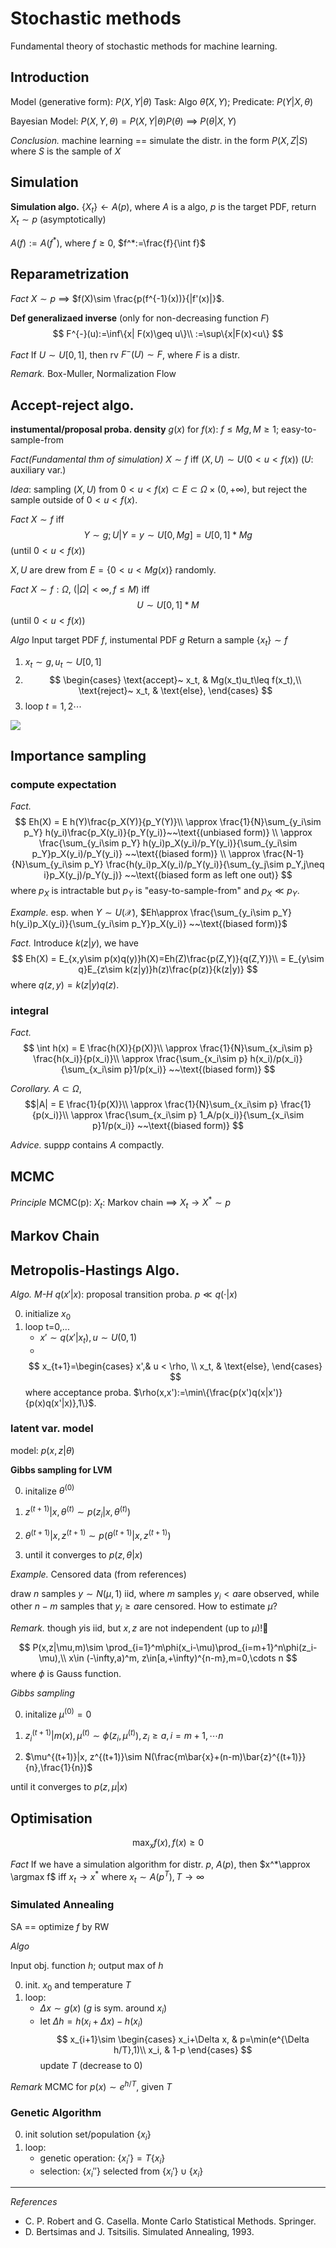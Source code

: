 # Stochastic methods

Fundamental theory of stochastic methods for machine learning.

## Introduction
Model (generative form): $P(X,Y|\theta)$
Task: Algo $\hat\theta(X,Y)$;
Predicate: $P(Y|X,\theta)$

Bayesian Model: $P(X,Y,\theta)=P(X,Y|\theta)P(\theta)$
==> $P(\theta|X,Y)$

*Conclusion.*
machine learning == simulate the distr. in the form $P(X,Z|S)$ where $S$ is the sample of $X$ 

## Simulation

**Simulation algo.**
$\{X_t\} \leftarrow A(p)$, where $A$ is a algo, $p$ is the target PDF, return $X_t\sim p$ (asymptotically)

$A(f):=A(f^*)$, where $f\geq 0$, $f^*:=\frac{f}{\int f}$

## Reparametrization

*Fact* $X\sim p$ ==> $f(X)\sim \frac{p(f^{-1}(x))}{|f'(x)|}$.

**Def generalizaed inverse** (only for non-decreasing function $F$)
$$
F^{-}(u):=\inf\{x| F(x)\geq u\}\\
:=\sup\{x|F(x)<u\}
$$

*Fact* If $U\sim U[0,1]$, then rv $F^{-}(U)\sim F$, where $F$ is a distr.

*Remark.* Box-Muller, Normalization Flow

## Accept-reject algo.

**instumental/proposal proba. density** $g(x)$ for $f(x)$: $f\leq Mg, M\geq 1$; easy-to-sample-from

*Fact(Fundamental thm of simulation)* $X\sim f$ iff $(X,U)\sim U(0<u<f(x))$ ($U$: auxiliary var.)

*Idea*: sampling $(X,U)$ from $0<u<f(x)\subset E\subset \Omega\times(0,+\infty)$, but reject the sample outside of $0<u<f(x)$.

*Fact* $X\sim f$ iff
$$
Y\sim g; U|Y=y\sim U[0,Mg]=U[0,1]*Mg
$$
(until $0<u<f(x)$)

$X,U$ are drew from $E=\{0<u< Mg(x)\}$ randomly.

*Fact* $X\sim f:\Omega$, ($|\Omega|<\infty, f\leq M$) iff
$$
U \sim U[0,1]*M
$$
(until $0<u<f(x)$)

*Algo*
Input target PDF $f$, instumental PDF $g$
Return a sample $\{x_t\} \sim f$
1. $x_t\sim g, u_t\sim U[0,1]$
2. $$
    \begin{cases}
    \text{accept}~ x_t, & Mg(x_t)u_t\leq f(x_t),\\
    \text{reject}~ x_t, & \text{else},
    \end{cases}
  $$
3. loop $t=1,2\cdots$

![](accept-reject.png)

## Importance sampling

### compute expectation

*Fact.*
$$
Eh(X) = E h(Y)\frac{p_X(Y)}{p_Y(Y)}\\
\approx \frac{1}{N}\sum_{y_i\sim p_Y} h(y_i)\frac{p_X(y_i)}{p_Y(y_i)}~~\text{(unbiased form)}
\\
\approx \frac{\sum_{y_i\sim p_Y} h(y_i)p_X(y_i)/p_Y(y_i)}{\sum_{y_i\sim p_Y}p_X(y_i)/p_Y(y_i)} ~~\text{(biased form)}
\\
\approx \frac{N-1}{N}\sum_{y_i\sim p_Y}  \frac{h(y_i)p_X(y_i)/p_Y(y_i)}{\sum_{y_j\sim p_Y,j\neq i}p_X(y_j)/p_Y(y_j)} ~~\text{(biased form as left one out)}
$$
where $p_X$ is intractable but $p_Y$ is "easy-to-sample-from" and $p_X\ll p_Y$.

*Example.* esp. when $Y\sim U(\mathcal{X})$, $Eh\approx \frac{\sum_{y_i\sim p_Y} h(y_i)p_X(y_i)}{\sum_{y_i\sim p_Y}p_X(y_i)} ~~\text{(biased form)}$

*Fact.*
Introduce $k(z|y)$, we have
$$
Eh(X) = E_{x,y\sim p(x)q(y)}h(X)=Eh(Z)\frac{p(Z,Y)}{q(Z,Y)}\\
= E_{y\sim q}E_{z\sim k(z|y)}h(z)\frac{p(z)}{k(z|y)}
$$
where $q(z,y)=k(z|y)q(z)$.

### integral

*Fact.*
$$
\int h(x) = E \frac{h(X)}{p(X)}\\
\approx \frac{1}{N}\sum_{x_i\sim p} \frac{h(x_i)}{p(x_i)}\\
\approx \frac{\sum_{x_i\sim p} h(x_i)/p(x_i)}{\sum_{x_i\sim p}1/p(x_i)} ~~\text{(biased form)}
$$

*Corollary.* $A\subset\Omega$,
$$|A| = E \frac{1}{p(X)}\\
\approx \frac{1}{N}\sum_{x_i\sim p} \frac{1}{p(x_i)}\\
\approx \frac{\sum_{x_i\sim p} 1_A/p(x_i)}{\sum_{x_i\sim p}1/p(x_i)} ~~\text{(biased form)}
$$

*Advice.* $\mathrm{supp}p$ contains $A$ compactly.

## MCMC

*Principle* MCMC(p):
$X_t$: Markov chain ==> $X_t\to X^*\sim p$

## Markov Chain

## Metropolis-Hastings Algo.

*Algo. M-H*
$q(x'|x)$: proposal transition proba. $p\ll q(\cdot|x)$

0. initialize $x_0$
1. loop t=0,...
    - $x'\sim q(x'|x_t), u\sim U(0,1)$
    - 
    $$ x_{t+1}=\begin{cases}
    x',& u < \rho, \\
    x_t, & \text{else},
    \end{cases}
    $$
    where acceptance proba. $\rho(x,x'):=\min\{\frac{p(x')q(x|x')}{p(x)q(x'|x)},1\}$.


### latent var. model

model: $p(x,z|\theta)$

**Gibbs sampling for LVM**

0. initalize $\theta^{(0)}$

1. $z^{(t+1)}|x,\theta^{(t)} \sim p(z_i|x,\theta^{(t)})$​​​
2. $\theta^{(t+1)}|x, z^{(t+1)}\sim p(\theta^{(t+1)}|x, z^{(t+1)})$

3. until it converges to $p(z,\theta|x)$


*Example.* Censored data (from references)

draw $n$​​​​​ samples $y\sim N(\mu, 1)$​​​​​​​​ iid, where $m$​​ samples $y_i<a$​​ are observed, while other $n-m$​​​​​ samples that $y_i\geq a$​​​​​ are censored. How to estimate $\mu$​​​​​​​?

<!-- x: observed samples, xi ~truncated normal

z: hidden samples， xi ~truncated normal

```
graph: theta -> y -> x, z
``` -->

*Remark.* though $y$​​ is iid, but $x,z$​​ are not independent (up to $\mu$)!​​​ :scorpion:

$$
P(x,z|\mu,m)\sim \prod_{i=1}^m\phi(x_i-\mu)\prod_{i=m+1}^n\phi(z_i-\mu),\\
x\in (-\infty,a)^m, z\in[a,+\infty)^{n-m},m=0,\cdots n
$$
where $\phi$ is Gauss function.

*Gibbs sampling*

0. initalize $\mu^{(0)}=0$​

1. $z^{(t+1)}_i|m(x),\mu^{(t)} \sim \phi(z_i,\mu^{(t)}),z_i\geq a,i=m+1,\cdots n$​​​​
2. $\mu^{(t+1)}|x, z^{(t+1)}\sim N(\frac{m\bar{x}+(n-m)\bar{z}^{(t+1)}}{n},\frac{1}{n})$​​​​​

until it converges to $p(z,\mu|x)$​​


## Optimisation

$$
\max_x f(x), f(x)\geq 0
$$

*Fact*
If we have a simulation algorithm for distr. $p$, $A(p)$, then
$x^*\approx \argmax f$ iff $x_t\to x^*$ where $x_t\sim A(p^T), T\to \infty$

### Simulated Annealing

SA == optimize $f$ by RW

*Algo*

Input obj. function $h$;
output max of $h$

0. init. $x_0$ and temperature $T$
1. loop:
    - $\Delta x\sim g(x)$ ($g$ is sym. around $x_i$)
    - let $\Delta h = h(x_{i}+\Delta x)-h(x_i)$
    $$
    x_{i+1}\sim \begin{cases}
    x_i+\Delta x, & p=\min(e^{\Delta h/T},1)\\
    x_i, & 1-p
    \end{cases}
    $$
    update $T$ (decrease to 0)

*Remark* MCMC for $p(x)\sim e^{h/T}$, given $T$

### Genetic Algorithm

0. init solution set/population $\{x_i\}$
1. loop:
    - genetic operation: $\{x_i'\}=T\{x_i\}$
    - selection: $\{x_i''\}$ selected from $\{x_i'\}\cup\{x_i\}$

---

*References*
- C. P. Robert and G. Casella. Monte Carlo Statistical Methods. Springer.
- D. Bertsimas and J. Tsitsilis. Simulated Annealing, 1993.
